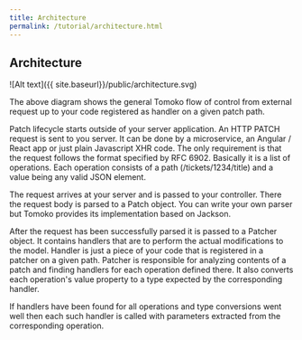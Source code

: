 ```yaml
---
title: Architecture
permalink: /tutorial/architecture.html
---
```

## Architecture

![Alt text]({{ site.baseurl}}/public/architecture.svg)

The above diagram shows the general Tomoko flow of control from external request up to your code registered as handler on a given patch path.

Patch lifecycle starts outside of your server application. An HTTP PATCH request is sent to you server. It can be done by a microservice, an Angular / React app or just plain Javascript XHR code.
The only requirement is that the request follows the format specified by RFC 6902. Basically it is a list of operations. Each operation consists of a path (/tickets/1234/title) and a value being any valid JSON element.

The request arrives at your server and is passed to your controller. There the request body is parsed to a Patch object. You can write your own parser but Tomoko provides its implementation based on Jackson.

After the request has been successfully parsed it is passed to a Patcher object. It contains handlers that are to perform the actual modifications to the model. Handler is just a piece of your code that is registered in a patcher on a given path.
Patcher is responsible for analyzing contents of a patch and finding handlers for each operation defined there. It also converts each operation's value property to a type expected by the corresponding handler.

If handlers have been found for all operations and type conversions went well then each such handler is called with parameters extracted from the corresponding operation.

